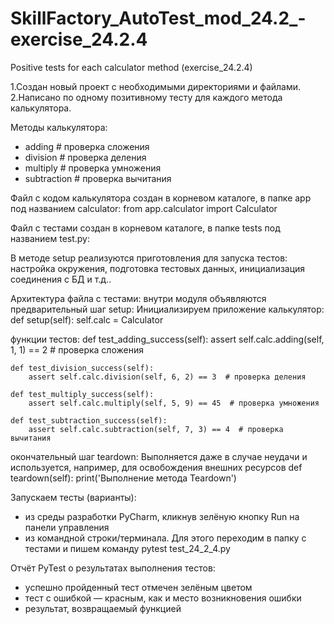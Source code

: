 # SkillFactory_AutoTest_mod_24.2_-exercise_24.2.4
Positive tests for each calculator method (exercise_24.2.4)

1.Создан новый проект с необходимыми директориями и файлами.
2.Написано по одному позитивному тесту для каждого метода калькулятора.

Методы калькулятора:
- adding # проверка сложения
- division # проверка деления
- multiply # проверка умножения
- subtraction # проверка вычитания

Файл с кодом калькулятора создан в корневом каталоге, в папке app под названием calculator:
  from app.calculator import Calculator

Файл с тестами создан в корневом каталоге, в папке tests под названием test.py:

   В методе setup реализуются приготовления для запуска тестов: настройка окружения, подготовка тестовых данных, инициализация соединения с БД и т.д.. 

Архитектура файла с тестами: внутри модуля объявляются
  предварительный шаг setup: Инициализируем приложение калькулятор:
    def setup(self):
        self.calc = Calculator

  функции тестов:
    def test_adding_success(self):
        assert self.calc.adding(self, 1, 1) == 2  # проверка сложения

    def test_division_success(self):
        assert self.calc.division(self, 6, 2) == 3  # проверка деления

    def test_multiply_success(self):
        assert self.calc.multiply(self, 5, 9) == 45  # проверка умножения

    def test_subtraction_success(self):
        assert self.calc.subtraction(self, 7, 3) == 4  # проверка вычитания

  окончательный шаг teardown: Выполняется даже в случае неудачи и используется, например, для освобождения внешних ресурсов
    def teardown(self):
        print('Выполнение метода Teardown')

  Запускаем тесты (варианты):
  - из среды разработки PyCharm, кликнув зелёную кнопку Run на панели управления
  - из командной строки/терминала. Для этого переходим в папку с  тестами и пишем команду
     pytest test_24_2_4.py
  
  Отчёт PyTest о результатах выполнения тестов:
  - успешно пройденный тест отмечен зелёным цветом
  - тест с ошибкой — красным, как и место возникновения ошибки
  - результат, возвращаемый функцией
  

